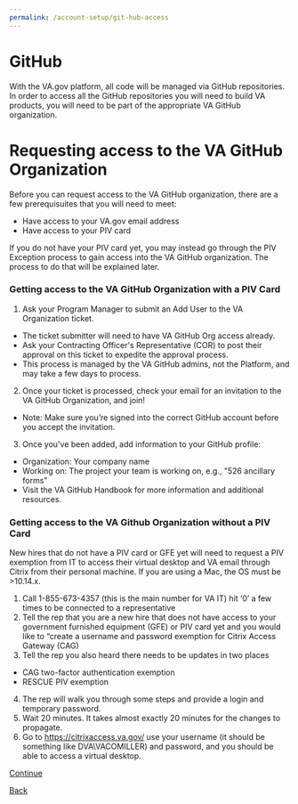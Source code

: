 ```yaml
---
permalink: /account-setup/git-hub-access
---
```


# GitHub

With the VA.gov platform, all code will be managed via GitHub repositories. In order to access all the GitHub repositories you will need to build VA products, you will need to be part of the appropriate VA GitHub organization.

# Requesting access to the VA GitHub Organization

Before you can request access to the VA GitHub organization, there are a few prerequisuites that you will need to meet:
- Have access to your VA.gov email address
- Have access to your PIV card

If you do not have your PIV card yet, you may instead go through the PIV Exception process to gain access into the VA GitHub organization. The process to do that will be explained later.

### Getting access to the VA GitHub Organization with a PIV Card

1. Ask your Program Manager to submit an Add User to the VA Organization ticket.
- The ticket submitter will need to have VA GitHub Org access already.
- Ask your Contracting Officer's Representative (COR) to post their approval on this ticket to expedite the approval process.
- This process is managed by the VA GitHub admins, not the Platform, and may take a few days to process.
2. Once your ticket is processed, check your email for an invitation to the VA GitHub Organization, and join!
- Note: Make sure you’re signed into the correct GitHub account before you accept the invitation.
3. Once you've been added, add information to your GitHub profile:
- Organization: Your company name
- Working on: The project your team is working on, e.g., "526 ancillary forms"
- Visit the VA GitHub Handbook for more information and additional resources.

### Getting access to the VA Github Organization without a PIV Card

New hires that do not have a PIV card or GFE yet will need to request a PIV exemption from IT to access their virtual desktop and VA email through Citrix from their personal machine. If you are using a Mac, the OS must be >10.14.x.

1. Call 1-855-673-4357 (this is the main number for VA IT) hit ‘0’ a few times to be connected to a representative
2. Tell the rep that you are a new hire that does not have access to your government furnished equipment (GFE) or PIV card yet and you would like to “create a username and password exemption for Citrix Access Gateway (CAG)
3. Tell the rep you also heard there needs to be updates in two places
- CAG two-factor authentication exemption
- RESCUE PIV exemption
4. The rep will walk you through some steps and provide a login and temporary password.
5. Wait 20 minutes. It takes almost exactly 20 minutes for the changes to propagate.
6. Go to https://citrixaccess.va.gov/ use your username (it should be something like DVA\VACOMILLER) and password, and you should be able to access a virtual desktop.

[Continue](./4_VFS_ROSTER.md)

[Back](./2_SLACK_ACCESS.md)
